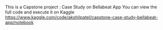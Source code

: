 This is a Capstone project : Case Study on Bellabeat App
You can view the full code and execute it on Kaggle https://www.kaggle.com/code/akshilpatel/capstone-case-study-bellabeat-app/notebook


